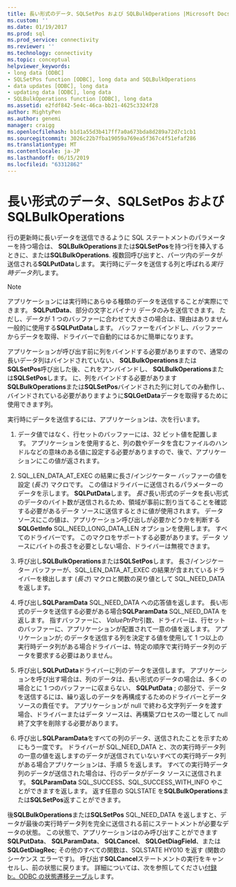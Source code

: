 ```yaml
---
title: 長い形式のデータ、SQLSetPos および SQLBulkOperations |Microsoft Docs
ms.custom: ''
ms.date: 01/19/2017
ms.prod: sql
ms.prod_service: connectivity
ms.reviewer: ''
ms.technology: connectivity
ms.topic: conceptual
helpviewer_keywords:
- long data [ODBC]
- SQLSetPos function [ODBC], long data and SQLBulkOperations
- data updates [ODBC], long data
- updating data [ODBC], long data
- SQLBulkOperations function [ODBC], long data
ms.assetid: e2fdf842-5e4c-46ca-bb21-4625c3324f28
author: MightyPen
ms.author: genemi
manager: craigg
ms.openlocfilehash: b1d1a55d3b417ff7a0a673bda8d289a72d7c1cb1
ms.sourcegitcommit: 3026c22b7fba19059a769ea5f367c4f51efaf286
ms.translationtype: MT
ms.contentlocale: ja-JP
ms.lasthandoff: 06/15/2019
ms.locfileid: "63312862"
---
```

# <a name="long-data-and-sqlsetpos-and-sqlbulkoperations"></a>長い形式のデータ、SQLSetPos および SQLBulkOperations
行の更新時に長いデータを送信できるように SQL ステートメントのパラメーターを持つ場合は、 **SQLBulkOperations**または**SQLSetPos**を持つ行を挿入するときに、または**SQLBulkOperations**. 複数回呼び出すと、パーツ内のデータが送信される**SQLPutData**します。 実行時にデータを送信する列と呼ばれる*実行時データ列*します。  
  
> [!NOTE]  
>  アプリケーションには実行時にあらゆる種類のデータを送信することが実際にできます。 **SQLPutData**、部分の文字とバイナリ データのみを送信できます。 ただし、データが 1 つのバッファーに合わせて大きさの場合は、理由はありません一般的に使用する**SQLPutData**します。 バッファーをバインドし、バッファーからデータを取得、ドライバーで自動的にはるかに簡単になります。  
  
 アプリケーションが呼び出す前に列をバインドする必要がありますので、通常の長いデータ列はバインドされていない、 **SQLBulkOperations**または**SQLSetPos**呼び出した後、これをアンバインドし、 **SQLBulkOperations**または**SQLSetPos**します。 に、列をバインドする必要があります**SQLBulkOperations**または**SQLSetPos**バインドされた列に対してのみ動作し、バインドされている必要がありますように**SQLGetData**データを取得するために使用できます列。  
  
 実行時にデータを送信するには、アプリケーションは、次を行います。  
  
1.  データ値ではなく、行セットのバッファーには、32 ビット値を配置します。 アプリケーションを使用すると、列の数やデータを含むファイルのハンドルなどの意味のある値に設定する必要がありますので、後で、アプリケーションにこの値が返されます。  
  
2.  SQL_LEN_DATA_AT_EXEC の結果に長さ/インジケーター バッファーの値を設定 (*長さ*) マクロです。 この値はドライバーに送信されるパラメーターのデータを示します。 **SQLPutData**します。 *長さ*長い形式のデータを長い形式のデータのバイト数が送信されるため、領域が事前に割り当てることを確認する必要があるデータ ソースに送信するときに値が使用されます。 データ ソースにこの値は、アプリケーション呼び出しが必要かどうかを判断する**SQLGetInfo** SQL_NEED_LONG_DATA_LEN オプションを使用します。 すべてのドライバーです。 このマクロをサポートする必要があります。データ ソースにバイトの長さを必要としない場合、ドライバーは無視できます。  
  
3.  呼び出し**SQLBulkOperations**または**SQLSetPos**します。 長さ/インジケーター バッファーが、SQL_LEN_DATA_AT_EXEC の結果が含まれているドライバーを検出します (*長さ*) マクロと関数の戻り値として SQL_NEED_DATA を返します。  
  
4.  呼び出し**SQLParamData** SQL_NEED_DATA への応答値を返します。 長い形式のデータを送信する必要がある場合**SQLParamData** SQL_NEED_DATA を返します。 指すバッファーに、 *ValuePtrPtr*引数、ドライバーは、行セットのバッファーに、アプリケーションが配置されて一意の値を返します。 アプリケーションが; のデータを送信する列を決定する値を使用して 1 つ以上の実行時データ列がある場合ドライバーは、特定の順序で実行時データ列のデータを要求する必要はありません。  
  
5.  呼び出し**SQLPutData**ドライバーに列のデータを送信します。 アプリケーションを呼び出す場合は、列のデータは、長い形式のデータの場合は、多くの場合とに 1 つのバッファーに収まらない、 **SQLPutData** ; の部分で、データを送信するには、繰り返しのデータを再構成するためのドライバーとデータ ソースの責任です。 アプリケーションが null で終わる文字列データを渡す場合、ドライバーまたはデータ ソースは、再構築プロセスの一環として null 終了文字を削除する必要があります。  
  
6.  呼び出し**SQLParamData**をすべての列のデータ、送信されたことを示すためにもう一度です。 ドライバーが SQL_NEED_DATA と、次の実行時データ列の一意の値を返しますのデータが送信されていないすべての実行時データ列がある場合アプリケーションは、手順 5 を返します。 すべての実行時データ列のデータが送信された場合は、行のデータがデータ ソースに送信されます。 **SQLParamData** SQL_SUCCESS、SQL_SUCCESS_WITH_INFO やことができますを返します。 返す任意の SQLSTATE を**SQLBulkOperations**または**SQLSetPos**返すことができます。  
  
 後**SQLBulkOperations**または**SQLSetPos** SQL_NEED_DATA を返しますと、データが最後の実行時データ列を完全に送信される前にステートメントが必要なデータの状態。 この状態で、アプリケーションはのみ呼び出すことができます**SQLPutData**、 **SQLParamData**、 **SQLCancel**、 **SQLGetDiagField**、または**SQLGetDiagRec**; その他のすべての関数は、SQLSTATE HY010 を返す (関数のシーケンス エラーです)。 呼び出す**SQLCancel**ステートメントの実行をキャンセルし、前の状態に戻ります。 詳細については、次を参照してください[付録 b:。ODBC の状態遷移テーブル](../../../odbc/reference/appendixes/appendix-b-odbc-state-transition-tables.md)します。
